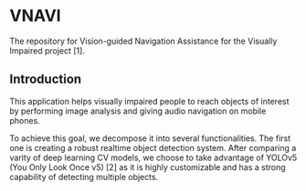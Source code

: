 # VNAVI
The repository for Vision-guided Navigation Assistance for the Visually Impaired project [1].

## Introduction
This application helps visually impaired people to reach objects of interest by performing image analysis and giving audio navigation on mobile phones.  
  
To achieve this goal, we decompose it into several functionalities. The first one is creating a robust realtime object detection system. After comparing a varity of deep learning CV models, we choose to take advantage of YOLOv5 (You Only Look Once v5) [2] as it is highly customizable and has a strong capability of detecting multiple objects.

